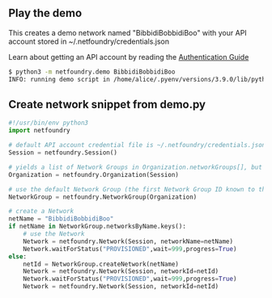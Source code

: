
## Play the demo

This creates a demo network named "BibbidiBobbidiBoo" with your API account stored in ~/.netfoundry/credentials.json

Learn about getting an API account by reading the [Authentication Guide](https://developer.netfoundry.io/v2/guides/authentication/)

```bash
$ python3 -m netfoundry.demo BibbidiBobbidiBoo
INFO: running demo script in /home/alice/.pyenv/versions/3.9.0/lib/python3.9/site-packages/netfoundry/demo.py
```

## Create network snippet from demo.py

```python
#!/usr/bin/env python3
import netfoundry

# default API account credential file is ~/.netfoundry/credentials.json
Session = netfoundry.Session()

# yields a list of Network Groups in Organization.networkGroups[], but there's typically only one group
Organization = netfoundry.Organization(Session)

# use the default Network Group (the first Network Group ID known to the Organization)
NetworkGroup = netfoundry.NetworkGroup(Organization)

# create a Network
netName = "BibbidiBobbidiBoo"
if netName in NetworkGroup.networksByName.keys():
    # use the Network
    Network = netfoundry.Network(Session, networkName=netName)
    Network.waitForStatus("PROVISIONED",wait=999,progress=True)
else:
    netId = NetworkGroup.createNetwork(netName)
    Network = netfoundry.Network(Session, networkId=netId)
    Network.waitForStatus("PROVISIONED",wait=999,progress=True)
    Network = netfoundry.Network(Session, networkId=netId)
```